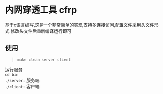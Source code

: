 # 内网穿透工具 cfrp
基于c语言编写,这是一个非常简单的实现,支持多连接访问,配置文件采用头文件形式
修改头文件后重新编译运行即可

## 使用
> `make clean server client`  

运行服务  
`cd bin`  
`./server:` 服务端  
`./client:` 客户端

